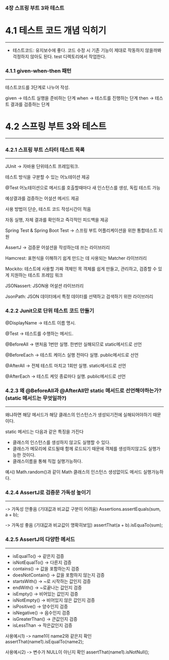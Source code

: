 
###  4장 스프링 부트 3와 테스트

# 4.1 테스트 코드 개념 익히기
---

- 테스트코드: 유지보수에 좋다. 코드 수정 시 기존 기능이 제대로 작동하지 않을까봐 걱정하지 않아도 된다. test 디렉토리에서 작업한다.


### 4.1.1 given-when-then 패턴
---
테스트코드를 3단계로 나누어 작성.

given -> 테스트 실행을 준비하는 단계
when -> 테스트를 진행하는 단계
then -> 테스트 결과를 검증하는 단계



# 4.2 스프링 부트 3와 테스트
---

### 4.2.1 스프링 부트 스타터 테스트 목록
---

JUnit -> 자바용 단위테스트 프레임워크.

테스트 방식을 구분할 수 있는 어노테이션 제공

@Test 어노테이션으로 메서드를 호출할때마다 새 인스턴스를 생성, 독립 테스트 가능

예상결과를 검증하는 어설션 메서드 제공

사용 방법이 단순, 테스트 코드 작성시간이 적음

자동 실행, 자체 결과를 확인하고 즉각적인 피드백을 제공


Spring Test & Spring Boot Test -> 스프링 부트 어플리케이션을 위한 통합테스트 지원

AssertJ -> 검증문 어설션을 작성하는데 쓰는 라이브러리

Hamcrest: 표현식을 이해하기 쉽게 만드는 데 사용되는 Matcher 라이브러리

Mockito: 테스트에 사용할 가짜 객체인 목 객체를 쉽게 만들고, 관리하고, 검증할 수 있게 지원하는 테스트 프레임 워크

JSONassert: JSON용 어설션 라이브러리

JsonPath: JSON 데이터에서 특정 데이터를 선택하고 검색하기 위한 라이브러리



### 4.2.2 Junit으로 단위 테스트 코드 만들기


@DisplayName -> 테스트 이름 명시.

@Test -> 테스트를 수행하는 메서드.

@BeforeAll -> 맨처음 1번만 실행. 한번만 실해되므로 static메서드로 선언

@BeforeEach -> 테스트 케이스 실행 전마다 실행. public메서드로 선언

@AfterAll -> 전체 테스트 마치고 1회만 실행. static메서드로 선언

@AfterEach -> 테스트 케잇 종료마다 실행.  public메서드로 선언



### 4.2.3 왜 @BeforeAll과 @AfterAll만 static 메서드로 선언해야하는가? (static 메서드는 무엇일까?)
---

왜냐하면 해당 메서드가 해당 클래스의 인스턴스가 생성되기전에 실해되어야하기 때문이다.

static 메서드는 다음과 같은 특징을 가진다

- 클래스의 인스턴스를 생성하지 않고도 실행할 수 있다.
- 클래스가 메모리에 로드될때 함께 로드되기 때문에 객체를 생성하지않고도 실행가능한 것이다.
- 클래스이름을 통해 직접 실행가능하다.


예시) 
Math.random()과 같이 Math 클래스의 인스턴스 생성없이도 메서드 실행가능하다.



### 4.2.4 AssertJ로 검증문 가독성 높이기
---

-> 가독성 안좋음 (기대값과 비교값 구분이 어려움)
Assertions.assertEquals(sum, a + b);


-> 가독성 좋음 (기대값과 비교값이 명확히보임)
assertThat(a + b).isEquaTo(sum);

### 4.2.5 AssertJ의 다양한 메서드
---
- isEqualTo() -> 같은지 검증
- isNotEqualTo() -> 다른지 검증
- contains() -> 값을 포함하는지 검증
- doesNotContain() -> 값을 포함하지 않는지 검증
- startsWith() -> ~로 시작하는 값인지 검증
- endWith() -> ~로끝나는 값인지 검증
- isEmpty() -> 비어있는 값인지 검증
- isNotEmpty() -> 비어있지 않은 값인지 검증
- isPositive() -> 양수인지 검증
- isNegative() -> 음수인지 검증
- isGreaterThan() -> 큰값인지 검증
- isLessThan -> 작은값인지 검증


사용예시1) -> name1이 name2와 같은지 확인
assertThat(name1).isEqualTo(name2);


사용예시2) -> 변수가 NULL이 아닌지 확인
assertThat(name1).isNotNull();

